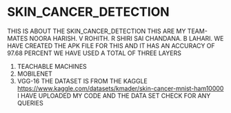 # SKIN_CANCER_DETECTION
THIS IS ABOUT THE SKIN_CANCER_DETECTION 
THIS ARE MY TEAM-MATES
NOORA HARISH.
V ROHITH.
R SHIRI SAI CHANDANA.
B LAHARI.
WE HAVE CREATED THE APK FILE FOR THIS AND IT HAS AN ACCURACY OF 97.68 PERCENT
WE HAVE USED A TOTAL OF THREE LAYERS 
1. TEACHABLE MACHINES
2. MOBILENET
3. VGG-16
THE DATASET IS FROM THE KAGGLE https://www.kaggle.com/datasets/kmader/skin-cancer-mnist-ham10000
I HAVE UPLOADED MY CODE AND THE DATA SET CHECK FOR ANY QUERIES 
